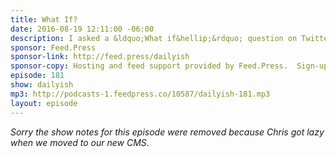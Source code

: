 ```yaml
---
title: What If?
date: 2016-08-19 12:11:00 -06:00
description: I asked a &ldquo;What if&hellip;&rdquo; question on Twitter yesterday and got a bunch of awesome responses to my #ennslifecrisis question. Also, this is forty.
sponsor: Feed.Press
sponsor-link: http://feed.press/dailyish
sponsor-copy: Hosting and feed support provided by Feed.Press.  Sign-up today and try FeedPress on a 14 day trial (no contracts or commitments). Use promo code "dailyish" during checkout to get 10% off your first year.
episode: 181
show: dailyish
mp3: http://podcasts-1.feedpress.co/10587/dailyish-181.mp3
layout: episode
---
```


<em>Sorry the show notes for this episode were removed because Chris got lazy when we moved to our new CMS</em>.
